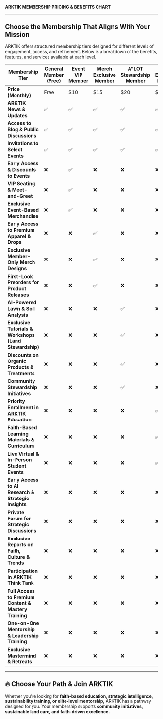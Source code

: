 **ARKTIK MEMBERSHIP PRICING & BENEFITS CHART**

---

## **Choose the Membership That Aligns With Your Mission**
ARKTIK offers structured membership tiers designed for different levels of engagement, access, and refinement. Below is a breakdown of the benefits, features, and services available at each level.

| **Membership Tier**       | **General Member** (Free) | **Event VIP Member** | **Merch Exclusive Member** | **A"LOT Stewardship Member** | **ARKTIK Education Member** | **ARKTIK Intelligence Member** | **ARKTIK Premium Member** |
|--------------------------|------------------|-----------------|--------------------|----------------------|------------------|---------------------|-------------------|
| **Price (Monthly)** | Free | $10 | $15 | $20 | $25 | $30 | $50 |
| **ARKTIK News & Updates** | ✅ | ✅ | ✅ | ✅ | ✅ | ✅ | ✅ |
| **Access to Blog & Public Discussions** | ✅ | ✅ | ✅ | ✅ | ✅ | ✅ | ✅ |
| **Invitations to Select Events** | ✅ | ✅ | ✅ | ✅ | ✅ | ✅ | ✅ |
| **Early Access & Discounts to Events** | ❌ | ✅ | ❌ | ❌ | ❌ | ❌ | ✅ |
| **VIP Seating & Meet-and-Greet** | ❌ | ✅ | ❌ | ❌ | ❌ | ❌ | ✅ |
| **Exclusive Event-Based Merchandise** | ❌ | ✅ | ❌ | ❌ | ❌ | ❌ | ✅ |
| **Early Access to Premium Apparel & Drops** | ❌ | ❌ | ✅ | ❌ | ❌ | ❌ | ✅ |
| **Exclusive Member-Only Merch Designs** | ❌ | ❌ | ✅ | ❌ | ❌ | ❌ | ✅ |
| **First-Look Preorders for Product Releases** | ❌ | ❌ | ✅ | ❌ | ❌ | ❌ | ✅ |
| **AI-Powered Lawn & Soil Analysis** | ❌ | ❌ | ❌ | ✅ | ❌ | ❌ | ✅ |
| **Exclusive Tutorials & Workshops (Land Stewardship)** | ❌ | ❌ | ❌ | ✅ | ❌ | ❌ | ✅ |
| **Discounts on Organic Products & Treatments** | ❌ | ❌ | ❌ | ✅ | ❌ | ❌ | ✅ |
| **Community Stewardship Initiatives** | ❌ | ❌ | ❌ | ✅ | ❌ | ❌ | ✅ |
| **Priority Enrollment in ARKTIK Education** | ❌ | ❌ | ❌ | ❌ | ✅ | ❌ | ✅ |
| **Faith-Based Learning Materials & Curriculum** | ❌ | ❌ | ❌ | ❌ | ✅ | ❌ | ✅ |
| **Live Virtual & In-Person Student Events** | ❌ | ❌ | ❌ | ❌ | ✅ | ❌ | ✅ |
| **Early Access to AI Research & Strategic Insights** | ❌ | ❌ | ❌ | ❌ | ❌ | ✅ | ✅ |
| **Private Forum for Strategic Discussions** | ❌ | ❌ | ❌ | ❌ | ❌ | ✅ | ✅ |
| **Exclusive Reports on Faith, Culture & Trends** | ❌ | ❌ | ❌ | ❌ | ❌ | ✅ | ✅ |
| **Participation in ARKTIK Think Tank** | ❌ | ❌ | ❌ | ❌ | ❌ | ✅ | ✅ |
| **Full Access to Premium Content & Mastery Training** | ❌ | ❌ | ❌ | ❌ | ❌ | ❌ | ✅ |
| **One-on-One Mentorship & Leadership Training** | ❌ | ❌ | ❌ | ❌ | ❌ | ❌ | ✅ |
| **Exclusive Mastermind & Retreats** | ❌ | ❌ | ❌ | ❌ | ❌ | ❌ | ✅ |

---

## **🔥 Choose Your Path & Join ARKTIK**
Whether you're looking for **faith-based education, strategic intelligence, sustainability training, or elite-level mentorship,** ARKTIK has a pathway designed for you. Your membership supports **community initiatives, sustainable land care, and faith-driven excellence.**



